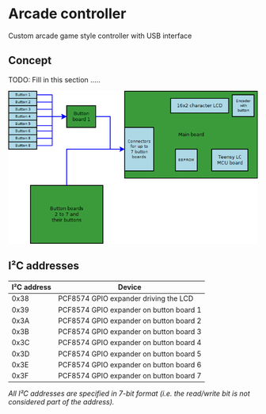 # Arcade controller

Custom arcade game style controller with USB interface

## Concept

TODO: Fill in this section .....

![Block diagram](./Block%20diagram.png)

## I²C addresses

| I²C address | Device                                  |
| ----------- | --------------------------------------- |
|    0x38     | PCF8574 GPIO expander driving the LCD   |
|    0x39     | PCF8574 GPIO expander on button board 1 |
|    0x3A     | PCF8574 GPIO expander on button board 2 |
|    0x3B     | PCF8574 GPIO expander on button board 3 |
|    0x3C     | PCF8574 GPIO expander on button board 4 |
|    0x3D     | PCF8574 GPIO expander on button board 5 |
|    0x3E     | PCF8574 GPIO expander on button board 6 |
|    0x3F     | PCF8574 GPIO expander on button board 7 |

*All I²C addresses are specified in 7-bit format (i.e. the read/write bit is not considered part of the address).*
